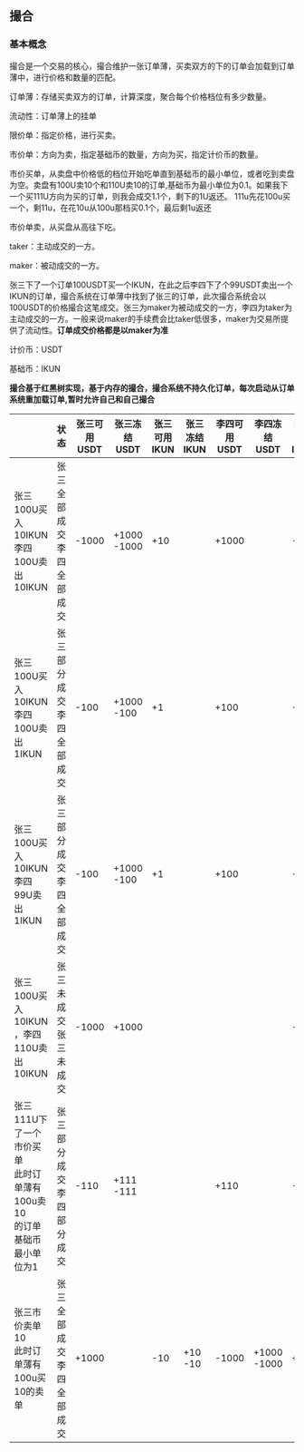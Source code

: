 

## 撮合

### 基本概念

撮合是一个交易的核心，撮合维护一张订单薄，买卖双方的下的订单会加载到订单薄中，进行价格和数量的匹配。

订单薄：存储买卖双方的订单，计算深度，聚合每个价格档位有多少数量。

流动性：订单薄上的挂单

限价单：指定价格，进行买卖。

市价单：方向为卖，指定基础币的数量，方向为买，指定计价币的数量。

市价买单，从卖盘中价格低的档位开始吃单直到基础币的最小单位，或者吃到卖盘为空。卖盘有100U卖10个和110U卖10的订单,基础币为最小单位为0.1。如果我下一个买111U方向为买的订单，则我会成交1.1个，剩下的1U返还。
111u先花100u买一个，剩11u，在花10u从100u那档买0.1个，最后剩1u返还

市价单卖，从买盘从高往下吃。

taker：主动成交的一方。

maker：被动成交的一方。

张三下了一个订单100USDT买一个IKUN，在此之后李四下了个99USDT卖出一个IKUN的订单，撮合系统在订单薄中找到了张三的订单，此次撮合系统会以100USDT的价格撮合这笔成交。张三为maker为被动成交的一方，李四为taker为主动成交的一方。一般来说maker的手续费会比taker低很多，maker为交易所提供了流动性。**订单成交价格都是以maker为准**

计价币：USDT

基础币：IKUN



**撮合基于红黑树实现，基于内存的撮合，撮合系统不持久化订单，每次启动从订单系统重加载订单,暂时允许自己和自己撮合**



|                                                              | 状态                           | 张三可用USDT | 张三冻结USDT | 张三可用IKUN | 张三冻结IKUN | 李四可用USDT | 李四冻结USDT | 李四可用IKUN | 李四冻结IKUN |
| ------------------------------------------------------------ | ------------------------------ | ------------ | ------------ | ----------- | ----------- | ------------ | ------------ | ----------- | ----------- |
| 张三100U买入10IKUN <br />李四100U卖出10IKUN                    | 张三全部成交<br />李四全部成交 | -1000        | +1000 -1000  | +10         |             | +1000        |              | -10         | +10 -10     |
| 张三100U买入10IKUN  <br />李四100U卖出1IKUN                    | 张三部分成交<br />李四全部成交 | -100         | +1000 -100   | +1          |             | +100         |              | -1          | +1 -1       |
| 张三100U买入10IKUN  <br />李四99U卖出1IKUN                     | 张三部分成交<br />李四全部成交 | -100         | +1000 -100   | +1          |             | +100         |              | -1          | +1 -1       |
| 张三100U买入10IKUN ，李四110U卖出10IKUN                        | 张三未成交<br />张三未成交     | -1000        | +1000        |             |             |              |              | -10         | +10         |
| 张三111U下了一个市价买单<br /> 此时订单薄有100u卖10<br />的订单基础币最小单位为1 | 张三部分成交<br />李四部分成交 | -110         | +111 -111    |             |             | +110         |              | -1.1        | +10 -1.1    |
| 张三市价卖单10<br /> 此时订单薄有100u买10的卖单<br />        | 张三全部成交<br />李四全部成交 | +1000        |              | -10         | +10 -10     | -1000        | +1000 -1000  | +10         |             |
